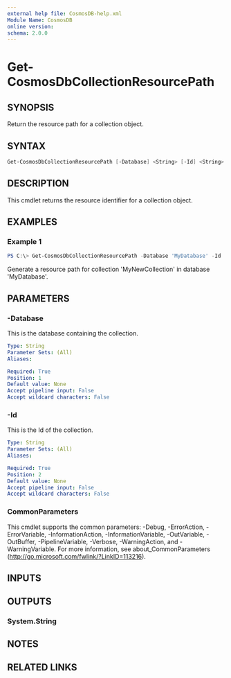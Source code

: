 ```yaml
---
external help file: CosmosDB-help.xml
Module Name: CosmosDB
online version:
schema: 2.0.0
---
```


# Get-CosmosDbCollectionResourcePath

## SYNOPSIS

Return the resource path for a collection object.

## SYNTAX

```powershell
Get-CosmosDbCollectionResourcePath [-Database] <String> [-Id] <String> [<CommonParameters>]
```

## DESCRIPTION

This cmdlet returns the resource identifier for a collection
object.

## EXAMPLES

### Example 1

```powershell
PS C:\> Get-CosmosDbCollectionResourcePath -Database 'MyDatabase' -Id 'MyNewCollection'
```

Generate a resource path for collection 'MyNewCollection' in database 'MyDatabase'.

## PARAMETERS

### -Database

This is the database containing the collection.

```yaml
Type: String
Parameter Sets: (All)
Aliases:

Required: True
Position: 1
Default value: None
Accept pipeline input: False
Accept wildcard characters: False
```

### -Id

This is the Id of the collection.

```yaml
Type: String
Parameter Sets: (All)
Aliases:

Required: True
Position: 2
Default value: None
Accept pipeline input: False
Accept wildcard characters: False
```

### CommonParameters

This cmdlet supports the common parameters: -Debug, -ErrorAction, -ErrorVariable, -InformationAction, -InformationVariable, -OutVariable, -OutBuffer, -PipelineVariable, -Verbose, -WarningAction, and -WarningVariable.
For more information, see about_CommonParameters (http://go.microsoft.com/fwlink/?LinkID=113216).

## INPUTS

## OUTPUTS

### System.String

## NOTES

## RELATED LINKS
